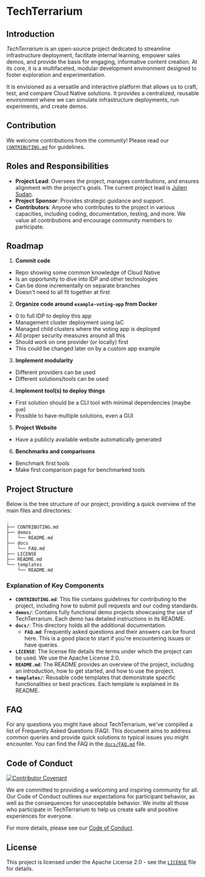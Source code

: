 # TechTerrarium

## Introduction

*TechTerrarium* is an open-source project dedicated to streamline infrastructure
deployment, facilitate internal learning, empower sales demos, and provide the
basis for engaging, informative content creation. At its core, it is a
multifaceted, modular development environment designed to foster exploration and
experimentation.

It is envisioned as a versatile and interactive platform that allows us to
craft, test, and compare Cloud Native solutions. It provides a centralized,
reusable environment where we can simulate infrastructure deployments, run
experiments, and create demos.


## Contribution

We welcome contributions from the community! Please read our
[`CONTRIBUTING.md`](CONTRIBUTING.md) for guidelines.


## Roles and Responsibilities

- **Project Lead**: Oversees the project, manages contributions, and ensures
alignment with the project's goals. The current project lead is [Julien
Sudan](https://github.com/ned-si).
- **Project Sponsor**: Provides strategic guidance and support.
- **Contributors**: Anyone who contributes to the project in various capacities,
including coding, documentation, testing, and more. We value all contributions
and encourage community members to participate.


## Roadmap

1. **Commit code**
  - Repo showing some common knowledge of Cloud Native
  - Is an opportunity to dive into IDP and other technologies
  - Can be done incrementally on separate branches
  - Doesn't need to all fit together at first
2. **Organize code around `example-voting-app` from Docker**
  - 0 to full IDP to deploy this app
  - Management cluster deployment using IaC
  - Managed child clusters where the voting app is deployed
  - All proper security measures around all this
  - Should work on one provider (or locally) first
  - This could be changed later on by a custom app example
3. **Implement modularity**
  - Different providers can be used
  - Different solutions/tools can be used
4. **Implement tool(s) to deploy things**
  - First solution should be a CLI tool with minimal dependencies (maybe `gum`)
  - Possible to have multiple solutions, even a GUI
5. **Project Website**
  - Have a publicly available website automatically generated
6. **Benchmarks and comparisons**
  - Benchmark first tools
  - Make first comparison page for benchmarked tools


## Project Structure

Below is the tree structure of our project, providing a quick overview of the
main files and directories:

```
.
├── CONTRIBUTING.md
├── demos
│   └── README.md
├── docs
│   └── FAQ.md
├── LICENSE
├── README.md
└── templates
    └── README.md
```


### Explanation of Key Components

- **`CONTRIBUTING.md`**: This file contains guidelines for contributing to the
project, including how to submit pull requests and our coding standards.
- **`demos/`**: Contains fully functional demo projects showcasing the use of
TechTerrarium. Each demo has detailed instructions in its README.
- **`docs/`**: This directory holds all the additional documentation.
    - **`FAQ.md`**: Frequently asked questions and their answers can be found
    here. This is a good place to start if you're encountering issues or have
    queries.
- **`LICENSE`**: The license file details the terms under which the project can be
used. We use the Apache License 2.0.
- **`README.md`**: The README provides an overview of the project, including an
introduction, how to get started, and how to use the project.
- **`templates/`**: Reusable code templates that demonstrate specific
functionalities or best practices. Each template is explained in its README.


## FAQ

For any questions you might have about TechTerrarium, we've compiled a list of
Frequently Asked Questions (FAQ). This document aims to address common queries
and provide quick solutions to typical issues you might encounter. You can find
the FAQ in the [`docs/FAQ.md`](docs/FAQ.md) file.


## Code of Conduct

[![Contributor Covenant](https://img.shields.io/badge/Contributor%20Covenant-2.1-4baaaa.svg)](code_of_conduct.md)

We are committed to providing a welcoming and inspiring community for all. Our
Code of Conduct outlines our expectations for participant behavior, as well as
the consequences for unacceptable behavior. We invite all those who participate
in TechTerrarium to help us create safe and positive experiences for everyone.

For more details, please see our [Code of Conduct](CODE_OF_CONDUCT.md).


## License

This project is licensed under the Apache License 2.0 - see the
[`LICENSE`](LICENSE) file for details.
